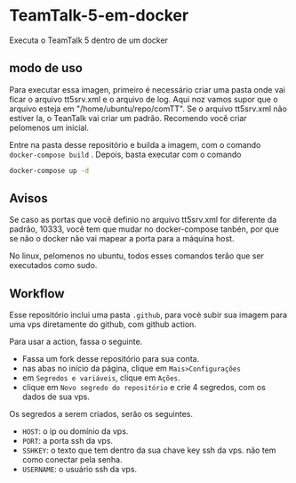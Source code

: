 # TeamTalk-5-em-docker
Executa o TeamTalk 5 dentro de um docker
## modo de uso
Para executar essa imagen, primeiro é necessário criar uma pasta onde vai ficar o arquivo tt5srv.xml e o arquivo de log.
Aqui noz vamos supor que o arquivo esteja em "/home/ubuntu/repo/comTT".
Se o arquivo tt5srv.xml não estiver la, o TeanTalk vai criar um padrão.
Recomendo você criar pelomenos um inicial.

 Entre na pasta desse repositório e builda a imagem, com o comando
`docker-compose build` .
Depois, basta executar com o comando

```bash
docker-compose up -d
```

## Avisos
Se caso as portas que você definio no arquivo tt5srv.xml for diferente da padrão, 10333, você tem que mudar no docker-compose tanbén, por que se não o docker não vai mapear a porta para a máquina host.

No linux, pelomenos no ubuntu, todos esses comandos terão que ser executados como sudo.

## Workflow
Esse repositório inclui uma pasta `.github`, para vocè subir sua imagem para uma vps diretamente do github, com github action.

Para usar a action, fassa o seguinte.

- Fassa um fork desse repositório para sua conta.
- nas abas no início da página, clique em `Mais>Configurações`
- em `Segredos e variáveis`, clique em `Ações`.
- clique em `Novo segredo do repositório` e crie 4 segredos, com os dados de sua vps.

Os segredos a serem criados, serão os seguintes.

- `HOST`: o ip ou domínio da vps.
- `PORT`: a porta ssh da vps.
- `SSHKEY`: o texto que tem dentro da sua chave key ssh da vps. não tem como conectar pela senha.
- `USERNAME`: o usuário ssh da vps.
